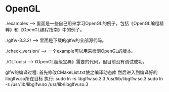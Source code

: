 # OpenGL

./examples --> 里面是一些自己用来学习OpenGL的例子，包括《OpenGL编程精粹》和《OpenGL编程指南》中的例子。

./glfw-3.3.2/ --> 里面是下载的glfw的全部源代码。

./check_version/ --> 一个example可以用来检测OpenGL的版本。

./GLTools/ --> 《OpenGL超级宝典》需要的代码，但目前没有调试成功。


glfw的编译过程:
首先修改CMakeList.txt使之编译动态库
然后进入到编译好的libglfw.so所在目标
执行:
sudo ln -s libglfw.so.3.3 /usr/lib/libglfw.so.3
sudo ln -s /usr/lib/libglfw.so /usr/lib/libglfw.so.3

